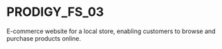 # PRODIGY_FS_03
E-commerce website for a local store, enabling customers to browse and purchase products online. 
